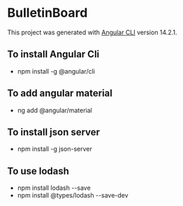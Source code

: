 # BulletinBoard

This project was generated with [Angular CLI](https://github.com/angular/angular-cli) version 14.2.1.

## To install Angular Cli
- npm install -g @angular/cli

## To add angular material
- ng add @angular/material

## To install json server
- npm install -g json-server

## To use lodash
- npm install lodash --save
- npm install @types/lodash --save-dev
